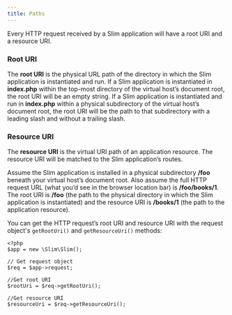 ```yaml
---
title: Paths
---
```

Every HTTP request received by a Slim application will have a root URI and a resource URI.

### Root URI

The **root URI** is the physical URL path of the directory in which the Slim application is instantiated and run.
If a Slim application is instantiated in **index.php** within the top-most directory of the virtual host’s
document root, the root URI will be an empty string. If a Slim application is instantiated and run in **index.php**
within a physical subdirectory of the virtual host’s document root, the root URI will be the path to that
subdirectory with a leading slash and without a trailing slash.

### Resource URI

The **resource URI** is the virtual URI path of an application resource. The resource URI will be matched to the
Slim application’s routes.

Assume the Slim application is installed in a physical subdirectory **/foo** beneath your virtual host’s document root.
Also assume the full HTTP request URL (what you’d see in the browser location bar) is **/foo/books/1**. The root URI
is **/foo** (the path to the physical directory in which the Slim application is instantiated) and the resource URI
is **/books/1** (the path to the application resource).

You can get the HTTP request’s root URI and resource URI with the request object's
`getRootUri()` and `getResourceUri()` methods:

    <?php
    $app = new \Slim\Slim();

    // Get request object
    $req = $app->request;

    //Get root URI
    $rootUri = $req->getRootUri();

    //Get resource URI
    $resourceUri = $req->getResourceUri();
